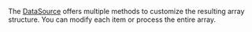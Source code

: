 The [DataSource](/api-reference/30%20Data%20Layer/DataSource '/Documentation/ApiReference/Data_Layer/DataSource/') offers multiple methods to customize the resulting array structure. You can modify each item or process the entire array.